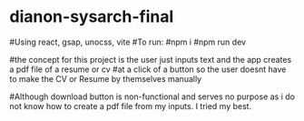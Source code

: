 ﻿# dianon-sysarch-final
 
 #Using react, gsap, unocss, vite
 #To run:
 #npm i
 #npm run dev
 
 #the concept for this project is the user just inputs text and the app creates a pdf file of a resume or cv
 #at a click of a button so the user doesnt have to make the CV or Resume by themselves manually
 
 #Although download button is non-functional and serves no purpose as i do not know how to create a pdf file from my inputs. I tried my best.
